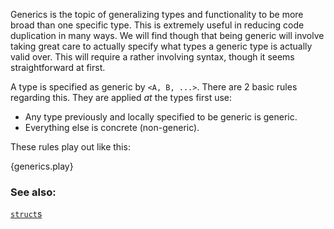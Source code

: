 Generics is the topic of generalizing types and functionality to be more broad
than one specific type. This is extremely useful in reducing code duplication
in many ways. We will find though that being generic will involve taking
great care to actually specify what types a generic type is actually valid
over. This will require a rather involving syntax, though it seems
straightforward at first.

A type is specified as generic by `<A, B, ...>`. There are 2 basic rules
regarding this. They are applied *at* the types first use:

* Any type previously and locally specified to be generic is generic.
* Everything else is concrete (non-generic).

These rules play out like this:

{generics.play}

### See also:

[`struct`s][structs]

[structs]: /custom_types/structs.html
